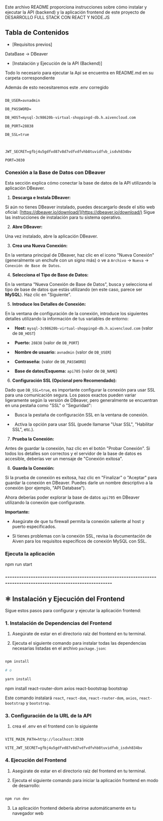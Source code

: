 Este archivo README proporciona instrucciones sobre cómo instalar y ejecutar la API (backend) y la aplicación frontend de este proyecto de DESARROLLO FULL STACK CON REACT Y NODE.JS

## Tabla de Contenidos

- [Requisitos previos]

DataBase -> DBeaver

- [Instalación y Ejecución de la API (Backend)]

Todo lo necesario para ejecutar la Api se encuentra en README.md en su carpeta correspondiente

Además de esto necesitaremos este .env corregido

```DB_NAME=api705

DB_USER=avnadmin

DB_PASSWORD=

DB_HOST=mysql-3c98620b-virtual-shoppingd-db.h.aivencloud.com

DB_PORT=28838

DB_SSL=true



JWT_SECRET=gfbj4u5gdfvd87v8d7vdfvdfvhb8tuvidfvb_isdvh834bv

PORT=3030

```

### Conexión a la Base de Datos con DBeaver

Esta sección explica cómo conectar la base de datos de la API utilizando la aplicación DBeaver.

1.  **Descarga e Instala DBeaver:**

Si aún no tienes DBeaver instalado, puedes descargarlo desde el sitio web oficial: [https://dbeaver.io/download/](https://dbeaver.io/download/) Sigue las instrucciones de instalación para tu sistema operativo.

2.  **Abre DBeaver:**

Una vez instalado, abre la aplicación DBeaver.

3.  **Crea una Nueva Conexión:**

En la ventana principal de DBeaver, haz clic en el icono "Nueva Conexión" (generalmente un enchufe con un signo más) o ve a `Archivo` -> `Nueva` -> `Conexión de Base de Datos`.

4.  **Selecciona el Tipo de Base de Datos:**

En la ventana "Nueva Conexión de Base de Datos", busca y selecciona el tipo de base de datos que estás utilizando (en este caso, parece ser **MySQL**). Haz clic en "Siguiente".

5.  **Introduce los Detalles de Conexión:**

En la ventana de configuración de la conexión, introduce los siguientes detalles utilizando la información de tus variables de entorno:

-   **Host:** `mysql-3c98620b-virtual-shoppingd-db.h.aivencloud.com` (valor de `DB_HOST`)

-   **Puerto:** `28838` (valor de `DB_PORT`)

-   **Nombre de usuario:** `avnadmin` (valor de `DB_USER`)

-   **Contraseña:**  (valor de `DB_PASSWORD`)

-   **Base de datos/Esquema:** `api705` (valor de `DB_NAME`)

6.  **Configuración SSL (Opcional pero Recomendado):**

Dado que `DB_SSL=true`, es importante configurar la conexión para usar SSL para una comunicación segura. Los pasos exactos pueden variar ligeramente según la versión de DBeaver, pero generalmente se encuentran en una pestaña como "SSL" o "Seguridad":

-   Busca la pestaña de configuración SSL en la ventana de conexión.

-   Activa la opción para usar SSL (puede llamarse "Usar SSL", "Habilitar SSL", etc.).

7.  **Prueba la Conexión:**

Antes de guardar la conexión, haz clic en el botón "Probar Conexión". Si todos los detalles son correctos y el servidor de la base de datos es accesible, deberías ver un mensaje de "Conexión exitosa".

8.  **Guarda la Conexión:**

Si la prueba de conexión es exitosa, haz clic en "Finalizar" o "Aceptar" para guardar la conexión en DBeaver. Puedes darle un nombre descriptivo a la conexión (por ejemplo, "API Database").

Ahora deberías poder explorar la base de datos `api705` en DBeaver utilizando la conexión que configuraste.

**Importante:**

- Asegúrate de que tu firewall permita la conexión saliente al host y puerto especificados.

- Si tienes problemas con la conexión SSL, revisa la documentación de Aiven para los requisitos específicos de conexión MySQL con SSL.

### Ejecuta la aplicación

npm run start

### ---------------------------------------------------------------------------------------------------------------

## ⚛️ Instalación y Ejecución del Frontend

Sigue estos pasos para configurar y ejecutar la aplicación frontend:

### 1. **Instalación de Dependencias del Frontend**

1.  Asegúrate de estar en el directorio raíz del frontend en tu terminal.

2.  Ejecuta el siguiente comando para instalar todas las dependencias necesarias listadas en el archivo `package.json`:

```bash

npm install

# o

yarn install

```

npm install react-router-dom axios react-bootstrap bootstrap

Este comando instalará `react`, `react-dom`, `react-router-dom`, `axios`, `react-bootstrap` y `bootstrap`.

### 3. **Configuración de la URL de la API**

1.  crea el .env en el frontend con lo siguiente

```

VITE_MAIN_PATH=http://localhost:3030

VITE_JWT_SECRET=gfbj4u5gdfvd87v8d7vdfvdfvhb8tuvidfvb_isdvh834bv

```

### 4. **Ejecución del Frontend**

1.  Asegúrate de estar en el directorio raíz del frontend en tu terminal.

2.  Ejecuta el siguiente comando para iniciar la aplicación frontend en modo de desarrollo:

```bash

npm run dev

```

3.  La aplicación frontend debería abrirse automáticamente en tu navegador web